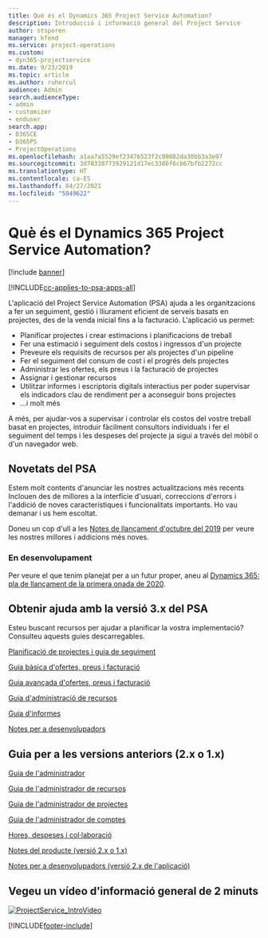```yaml
---
title: Què és el Dynamics 365 Project Service Automation?
description: Introducció i informació general del Project Service
author: stsporen
manager: kfend
ms.service: project-operations
ms.custom:
- dyn365-projectservice
ms.date: 9/23/2019
ms.topic: article
ms.author: ruhercul
audience: Admin
search.audienceType:
- admin
- customizer
- enduser
search.app:
- D365CE
- D365PS
- ProjectOperations
ms.openlocfilehash: a1aa7a5529ef23476523f2c00882da30bb3a3e97
ms.sourcegitcommit: 3d78338773929121d17ec3386f6cb67bfb2272cc
ms.translationtype: HT
ms.contentlocale: ca-ES
ms.lasthandoff: 04/27/2021
ms.locfileid: "5949622"
---
```

# <a name="what-is-dynamics-365-project-service-automation"></a>Què és el Dynamics 365 Project Service Automation?

[!include [banner](../includes/psa-now-project-operations.md)]

[!INCLUDE[cc-applies-to-psa-apps-all](../includes/cc-applies-to-psa-apps-all.md)]

L'aplicació del Project Service Automation (PSA) ajuda a les organitzacions a fer un seguiment, gestió i lliurament eficient de serveis basats en projectes, des de la venda inicial fins a la facturació. L'aplicació us permet:

- Planificar projectes i crear estimacions i planificacions de treball
- Fer una estimació i seguiment dels costos i ingressos d'un projecte
- Preveure els requisits de recursos per als projectes d'un pipeline
- Fer el seguiment del consum de cost i el progrés dels projectes
- Administrar les ofertes, els preus i la facturació de projectes
- Assignar i gestionar recursos
- Utilitzar informes i escriptoris digitals interactius per poder supervisar els indicadors clau de rendiment per a aconseguir bons projectes
- ...i molt més

A més, per ajudar-vos a supervisar i controlar els costos del vostre treball basat en projectes, introduir fàcilment consultors individuals i fer el seguiment del temps i les despeses del projecte ja sigui a través del mòbil o d'un navegador web.

## <a name="whats-new-in-psa"></a>Novetats del PSA
Estem molt contents d'anunciar les nostres actualitzacions més recents Inclouen des de millores a la interfície d'usuari, correccions d'errors i l'addició de noves característiques i funcionalitats importants. Ho vau demanar i us hem escoltat.

Doneu un cop d'ull a les [Notes de llançament d'octubre del 2019](/dynamics365-release-plan/2019wave2/index) per veure les nostres millores i addicions més noves.

### <a name="in-development"></a>En desenvolupament
Per veure el que tenim planejat per a un futur proper, aneu al [Dynamics 365: pla de llançament de la primera onada de 2020](/dynamics365-release-plan/2020wave1/index).

## <a name="get-help-with-psa-version-3x"></a>Obtenir ajuda amb la versió 3.x del PSA
Esteu buscant recursos per ajudar a planificar la vostra implementació? Consulteu aquests guies descarregables.

 [Planificació de projectes i guia de seguiment](../psa/implementation-guides/project-planning-tracking.md)

 [Guia bàsica d'ofertes, preus i facturació](../psa/implementation-guides/begin-quoting-pricing-billing.md)

 [Guia avançada d'ofertes, preus i facturació](../psa/implementation-guides/adv-quoting-pricing-billing.md)

 [Guia d'administració de recursos](../psa/implementation-guides/resource-management-guide.md)

 [Guia d'informes](../psa/implementation-guides/reporting-guide.md)

 [Notes per a desenvolupadors](../psa/developer-guides/overview-dev-notes-v3.x.md)

## <a name="guidance-for-earlier-versions-app-version-2x-or-1x"></a>Guia per a les versions anteriors (2.x o 1.x)
 [Guia de l'administrador](../psa/admin-guide.md)

 [Guia de l'administrador de recursos](../psa/resource-manager-guide.md)

 [Guia de l'administrador de projectes](../psa/project-manager-guide.md)

 [Guia de l'administrador de comptes](../psa/account-manager-guide.md)

 [Hores, despeses i col·laboració](../psa/time-expense-collaboration-guide.md)

 [Notes del producte (versió 2.x o 1.x)](../psa/white-papers.md)

 [Notes per a desenvolupadors (versió 2.x de l'aplicació)](../psa/developer-guides/add-custom-qoi-forms-v2.x.md)

 ## <a name="watch-a-2-minute-overview-video"></a>Vegeu un vídeo d'informació general de 2 minuts
 <a name="heroArea"></a> [![ProjectService_IntroVideo](../psa/media/project-service-intro-video.png "ProjectService_IntroVideo")](https://go.microsoft.com/fwlink/p/?LinkId=799457)




[!INCLUDE[footer-include](../includes/footer-banner.md)]